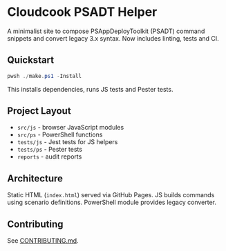 # Cloudcook PSADT Helper

A minimalist site to compose PSAppDeployToolkit (PSADT) command snippets and convert legacy 3.x syntax. Now includes linting, tests and CI.

## Quickstart

```powershell
pwsh ./make.ps1 -Install
```
This installs dependencies, runs JS tests and Pester tests.

## Project Layout

- `src/js` - browser JavaScript modules
- `src/ps` - PowerShell functions
- `tests/js` - Jest tests for JS helpers
- `tests/ps` - Pester tests
- `reports` - audit reports

## Architecture

Static HTML (`index.html`) served via GitHub Pages. JS builds commands using scenario definitions. PowerShell module provides legacy converter.

## Contributing

See [CONTRIBUTING.md](CONTRIBUTING.md).
